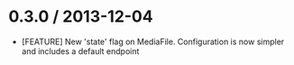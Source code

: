 # 0.3.0 / 2013-12-04
* [FEATURE] New 'state' flag on MediaFile. Configuration is now simpler and
includes a default endpoint
